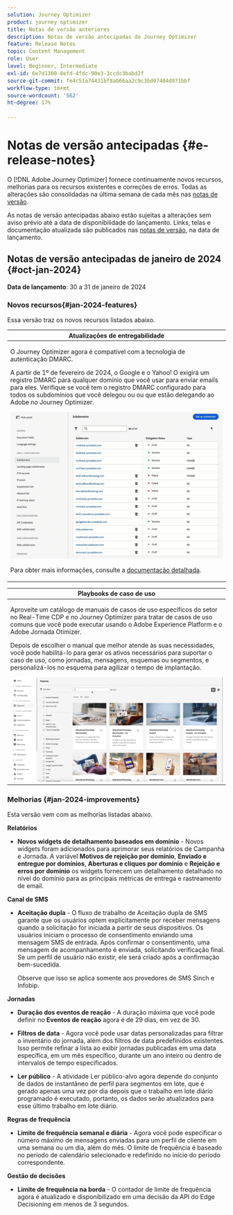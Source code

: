 ```yaml
---
solution: Journey Optimizer
product: journey optimizer
title: Notas de versão anteriores
description: Notas de versão antecipadas do Journey Optimizer
feature: Release Notes
topic: Content Management
role: User
level: Beginner, Intermediate
exl-id: 6e7d1300-8efd-4fdc-90e3-3ccdc3babd2f
source-git-commit: fe4c51a74431bf8ab66aa2c9c3bd07404d971bbf
workflow-type: tm+mt
source-wordcount: '562'
ht-degree: 17%

---
```


# Notas de versão antecipadas {#e-release-notes}

O [!DNL Adobe Journey Optimizer] fornece continuamente novos recursos, melhorias para os recursos existentes e correções de erros. Todas as alterações são consolidadas na última semana de cada mês nas [notas de versão](release-notes.md).

As notas de versão antecipadas abaixo estão sujeitas a alterações sem aviso prévio até a data de disponibilidade do lançamento. Links, telas e documentação atualizada são publicados nas [notas de versão](release-notes.md), na data de lançamento.

## Notas de versão antecipadas de janeiro de 2024 {#oct-jan-2024}

**Data de lançamento**: 30 a 31 de janeiro de 2024

### Novos recursos{#jan-2024-features}

Essa versão traz os novos recursos listados abaixo.


<table>
<thead>
<tr>
<th><strong>Atualizações de entregabilidade</strong><br/></th>
</tr>
</thead>
<tbody>
<tr>
<td>
<p>O Journey Optimizer agora é compatível com a tecnologia de autenticação DMARC.</p>
<p>A partir de 1º de fevereiro de 2024, o Google e o Yahoo! O exigirá um registro DMARC para qualquer domínio que você usar para enviar emails para eles. Verifique se você tem o registro DMARC configurado para todos os subdomínios que você delegou ou ou que estão delegando ao Adobe no Journey Optimizer.</p>
<img src="assets/do-not-localize/dmarc.gif"/>
<p>Para obter mais informações, consulte a <a href="../configuration/dmarc-record-update.md">documentação detalhada</a>.</p>
</tr>
</tbody>
</table>

<table>
<thead>
<tr>
<th><strong>Playbooks de caso de uso</strong><br/></th>
</tr>
</thead>
<tbody>
<tr>
<td>
<p>Aproveite um catálogo de manuais de casos de uso específicos do setor no Real-Time CDP e no Journey Optimizer para tratar de casos de uso comuns que você pode executar usando o Adobe Experience Platform e o Adobe Jornada Otimizer.</p><p>Depois de escolher o manual que melhor atende às suas necessidades, você pode habilitá-lo para gerar os ativos necessários para suportar o caso de uso, como jornadas, mensagens, esquemas ou segmentos, e personalizá-los no esquema para agilizar o tempo de implantação.</p>
<img src="assets/do-not-localize/playbooks.gif"/>
<!--<p>For more information, refer to the <a href="../start/">detailed documentation</a>.</p>-->
</tr>
</tbody>
</table>

### Melhorias {#jan-2024-improvements}

Esta versão vem com as melhorias listadas abaixo.

**Relatórios**

* **Novos widgets de detalhamento baseados em domínio** - Novos widgets foram adicionados para aprimorar seus relatórios de Campanha e Jornada. A variável **Motivos de rejeição por domínio**, **Enviado e entregue por domínios**, **Aberturas e cliques por domínio** e **Rejeição e erros por domínio** os widgets fornecem um detalhamento detalhado no nível do domínio para as principais métricas de entrega e rastreamento de email.

**Canal de SMS**

* **Aceitação dupla** - O fluxo de trabalho de Aceitação dupla de SMS garante que os usuários optem explicitamente por receber mensagens quando a solicitação for iniciada a partir de seus dispositivos. Os usuários iniciam o processo de consentimento enviando uma mensagem SMS de entrada. Após confirmar o consentimento, uma mensagem de acompanhamento é enviada, solicitando verificação final. Se um perfil de usuário não existir, ele será criado após a confirmação bem-sucedida.

  Observe que isso se aplica somente aos provedores de SMS Sinch e Infobip.

**Jornadas**

* **Duração dos eventos de reação** - A duração máxima que você pode definir no **Eventos de reação** agora é de 29 dias, em vez de 30.

* **Filtros de data** - Agora você pode usar datas personalizadas para filtrar o inventário do jornada, além dos filtros de data predefinidos existentes. Isso permite refinar a lista ao exibir jornadas publicadas em uma data específica, em um mês específico, durante um ano inteiro ou dentro de intervalos de tempo especificados.

* **Ler público**  - A atividade Ler público-alvo agora depende do conjunto de dados de instantâneo de perfil para segmentos em lote, que é gerado apenas uma vez por dia depois que o trabalho em lote diário programado é executado, portanto, os dados serão atualizados para esse último trabalho em lote diário.

**Regras de frequência**

* **Limite de frequência semanal e diária** - Agora você pode especificar o número máximo de mensagens enviadas para um perfil de cliente em uma semana ou um dia, além do mês. O limite de frequência é baseado no período de calendário selecionado e redefinido no início do período correspondente.


**Gestão de decisões**

* **Limite de frequência na borda** - O contador de limite de frequência agora é atualizado e disponibilizado em uma decisão da API do Edge Decisioning em menos de 3 segundos.
